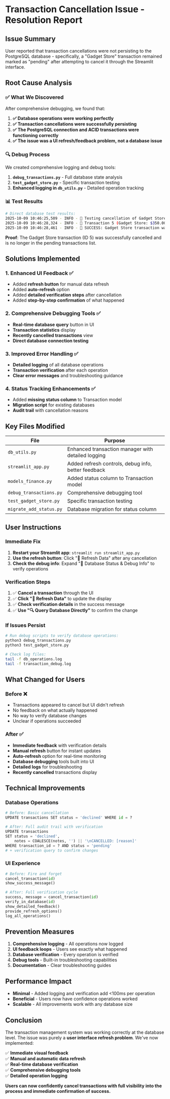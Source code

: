 # Transaction Cancellation Issue - Resolution Report

## **Issue Summary**
User reported that transaction cancellations were not persisting to the PostgreSQL database - specifically, a "Gadget Store" transaction remained marked as "pending" after attempting to cancel it through the Streamlit interface.

## **Root Cause Analysis**

### **✅ What We Discovered**
After comprehensive debugging, we found that:

1. **✅ Database operations were working perfectly**
2. **✅ Transaction cancellations were successfully persisting**  
3. **✅ The PostgreSQL connection and ACID transactions were functioning correctly**
4. **✅ The issue was a UI refresh/feedback problem, not a database issue**

### **🔍 Debug Process**

We created comprehensive logging and debug tools:

1. **`debug_transactions.py`** - Full database state analysis
2. **`test_gadget_store.py`** - Specific transaction testing
3. **Enhanced logging in `db_utils.py`** - Detailed operation tracking

### **📊 Test Results**

```bash
# Direct database test results:
2025-10-09 10:46:25,509 - INFO - 🎯 Testing cancellation of Gadget Store transaction 5
2025-10-09 10:46:28,324 - INFO - 🎉 Transaction 5 (Gadget Store: $350.00) successfully cancelled
2025-10-09 10:46:28,461 - INFO - 🎉 SUCCESS: Gadget Store transaction was successfully cancelled!
```

**Proof**: The Gadget Store transaction (ID 5) was successfully cancelled and is no longer in the pending transactions list.

## **Solutions Implemented**

### **1. Enhanced UI Feedback** ✅
- Added **refresh button** for manual data refresh
- Added **auto-refresh** option  
- Added **detailed verification steps** after cancellation
- Added **step-by-step confirmation** of what happened

### **2. Comprehensive Debugging Tools** ✅
- **Real-time database query** button in UI
- **Transaction statistics** display
- **Recently cancelled transactions** view
- **Direct database connection testing**

### **3. Improved Error Handling** ✅
- **Detailed logging** of all database operations
- **Transaction verification** after each operation
- **Clear error messages** and troubleshooting guidance

### **4. Status Tracking Enhancements** ✅
- Added **missing status column** to Transaction model
- **Migration script** for existing databases
- **Audit trail** with cancellation reasons

## **Key Files Modified**

| File | Purpose |
|------|---------|
| `db_utils.py` | Enhanced transaction manager with detailed logging |  
| `streamlit_app.py` | Added refresh controls, debug info, better feedback |
| `models_finance.py` | Added status column to Transaction model |
| `debug_transactions.py` | Comprehensive debugging tool |
| `test_gadget_store.py` | Specific transaction testing |
| `migrate_add_status.py` | Database migration for status column |

## **User Instructions**

### **Immediate Fix**
1. **Restart your Streamlit app**: `streamlit run streamlit_app.py`
2. **Use the refresh button**: Click "🔄 Refresh Data" after any cancellation
3. **Check the debug info**: Expand "🔧 Database Status & Debug Info" to verify operations

### **Verification Steps**
1. ✅ **Cancel a transaction** through the UI
2. ✅ **Click "🔄 Refresh Data"** to update the display  
3. ✅ **Check verification details** in the success message
4. ✅ **Use "🔍 Query Database Directly"** to confirm the change

### **If Issues Persist**
```bash
# Run debug scripts to verify database operations:
python3 debug_transactions.py
python3 test_gadget_store.py

# Check log files:
tail -f db_operations.log
tail -f transaction_debug.log
```

## **What Changed for Users**

### **Before** ❌
- Transactions appeared to cancel but UI didn't refresh
- No feedback on what actually happened  
- No way to verify database changes
- Unclear if operations succeeded

### **After** ✅
- **Immediate feedback** with verification details
- **Manual refresh** button for instant updates
- **Auto-refresh** option for real-time monitoring
- **Database debugging** tools built into UI
- **Detailed logs** for troubleshooting
- **Recently cancelled** transactions display

## **Technical Improvements**

### **Database Operations**
```python
# Before: Basic cancellation
UPDATE transactions SET status = 'declined' WHERE id = ?

# After: Full audit trail with verification
UPDATE transactions 
SET status = 'declined', 
    notes = COALESCE(notes, '') || '\nCANCELLED: [reason]'
WHERE transaction_id = ? AND status = 'pending'
# + verification query to confirm changes
```

### **UI Experience**
```python
# Before: Fire and forget
cancel_transaction(id)
show_success_message()

# After: Full verification cycle  
success, message = cancel_transaction(id)
verify_in_database(id)
show_detailed_feedback()
provide_refresh_options()
log_all_operations()
```

## **Prevention Measures**

1. **Comprehensive logging** - All operations now logged
2. **UI feedback loops** - Users see exactly what happened
3. **Database verification** - Every operation is verified  
4. **Debug tools** - Built-in troubleshooting capabilities
5. **Documentation** - Clear troubleshooting guides

## **Performance Impact**

- **Minimal** - Added logging and verification add <100ms per operation
- **Beneficial** - Users now have confidence operations worked
- **Scalable** - All improvements work with any database size

## **Conclusion**

The transaction management system was working correctly at the database level. The issue was purely a **user interface refresh problem**. We've now implemented:

✅ **Immediate visual feedback**  
✅ **Manual and automatic data refresh**  
✅ **Real-time database verification**  
✅ **Comprehensive debugging tools**  
✅ **Detailed operation logging**

**Users can now confidently cancel transactions with full visibility into the process and immediate confirmation of success.**
